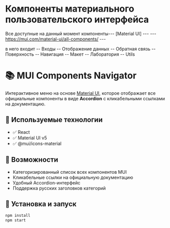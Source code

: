 # Компоненты материального пользовательского интерфейса

Все доступные на данный момент компоненты---  [Material UI] ---
--- https://mui.com/material-ui/all-components/ ---

в него входит
-- Входы
-- Отображение данных
-- Обратная связь
-- Поверхность
-- Навигация
-- Макет
-- Лаборатория
-- Utils

# 📚 MUI Components Navigator

Интерактивное меню на основе [Material UI](https://mui.com/), которое отображает все официальные компоненты в виде **Accordion** с кликабельными ссылками на документацию.

## 🔧 Используемые технологии

- ✅ React
- ✅ Material UI v5
- ✅ @mui/icons-material

## 🧩 Возможности

- Категоризированный список всех компонентов MUI
- Кликабельные ссылки на официальную документацию
- Удобный Accordion-интерфейс
- Поддержка русских заголовков категорий

## 🚀 Установка и запуск

```bash
npm install
npm start
```
